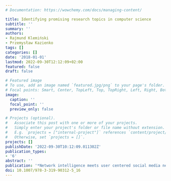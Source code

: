 ```yaml
---
# Documentation: https://wowchemy.com/docs/managing-content/

title: Identifying promising research topics in computer science
subtitle: ''
summary: ''
authors:
- Rajmund Klemiński
- Przemysław Kazienko
tags: []
categories: []
date: '2018-01-01'
lastmod: 2022-09-30T12:12:09+02:00
featured: false
draft: false

# Featured image
# To use, add an image named `featured.jpg/png` to your page's folder.
# Focal points: Smart, Center, TopLeft, Top, TopRight, Left, Right, BottomLeft, Bottom, BottomRight.
image:
  caption: ''
  focal_point: ''
  preview_only: false

# Projects (optional).
#   Associate this post with one or more of your projects.
#   Simply enter your project's folder or file name without extension.
#   E.g. `projects = ["internal-project"]` references `content/project/deep-learning/index.md`.
#   Otherwise, set `projects = []`.
projects: []
publishDate: '2022-09-30T10:12:09.011302Z'
publication_types:
- '6'
abstract: ''
publication: '*Network intelligence meets user centered social media networks*'
doi: 10.1007/978-3-319-90312-5_16
---
```

